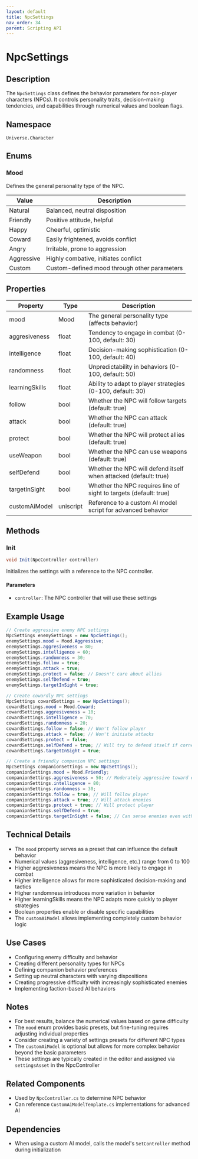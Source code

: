 ```yaml
---
layout: default
title: NpcSettings
nav_order: 34
parent: Scripting API
---
```

# NpcSettings

## Description
The `NpcSettings` class defines the behavior parameters for non-player characters (NPCs). It controls personality traits, decision-making tendencies, and capabilities through numerical values and boolean flags.

## Namespace
`Universe.Character`

## Enums

### Mood
Defines the general personality type of the NPC.

| Value | Description |
|-------|-------------|
| Natural | Balanced, neutral disposition |
| Friendly | Positive attitude, helpful |
| Happy | Cheerful, optimistic |
| Coward | Easily frightened, avoids conflict |
| Angry | Irritable, prone to aggression |
| Aggressive | Highly combative, initiates conflict |
| Custom | Custom-defined mood through other parameters |

## Properties
| Property | Type | Description |
|----------|------|-------------|
| mood | Mood | The general personality type (affects behavior) |
| aggresiveness | float | Tendency to engage in combat (0-100, default: 30) |
| intelligence | float | Decision-making sophistication (0-100, default: 40) |
| randomness | float | Unpredictability in behaviors (0-100, default: 50) |
| learningSkills | float | Ability to adapt to player strategies (0-100, default: 30) |
| follow | bool | Whether the NPC will follow targets (default: true) |
| attack | bool | Whether the NPC can attack (default: true) |
| protect | bool | Whether the NPC will protect allies (default: true) |
| useWeapon | bool | Whether the NPC can use weapons (default: true) |
| selfDefend | bool | Whether the NPC will defend itself when attacked (default: true) |
| targetInSight | bool | Whether the NPC requires line of sight to targets (default: true) |
| customAiModel | uniscript | Reference to a custom AI model script for advanced behavior |

## Methods

### Init
```csharp
void Init(NpcController controller)
```
Initializes the settings with a reference to the NPC controller.

#### Parameters
- `controller`: The NPC controller that will use these settings

## Example Usage
```csharp
// Create aggressive enemy NPC settings
NpcSettings enemySettings = new NpcSettings();
enemySettings.mood = Mood.Aggressive;
enemySettings.aggresiveness = 80;
enemySettings.intelligence = 60;
enemySettings.randomness = 30;
enemySettings.follow = true;
enemySettings.attack = true;
enemySettings.protect = false; // Doesn't care about allies
enemySettings.selfDefend = true;
enemySettings.targetInSight = true;

// Create cowardly NPC settings
NpcSettings cowardSettings = new NpcSettings();
cowardSettings.mood = Mood.Coward;
cowardSettings.aggresiveness = 10;
cowardSettings.intelligence = 70;
cowardSettings.randomness = 20;
cowardSettings.follow = false; // Won't follow player
cowardSettings.attack = false; // Won't initiate attacks
cowardSettings.protect = false;
cowardSettings.selfDefend = true; // Will try to defend itself if cornered
cowardSettings.targetInSight = true;

// Create a friendly companion NPC settings
NpcSettings companionSettings = new NpcSettings();
companionSettings.mood = Mood.Friendly;
companionSettings.aggresiveness = 50; // Moderately aggressive toward enemies
companionSettings.intelligence = 80;
companionSettings.randomness = 30;
companionSettings.follow = true; // Will follow player
companionSettings.attack = true; // Will attack enemies
companionSettings.protect = true; // Will protect player
companionSettings.selfDefend = true;
companionSettings.targetInSight = false; // Can sense enemies even without sight
```

## Technical Details
- The `mood` property serves as a preset that can influence the default behavior
- Numerical values (aggresiveness, intelligence, etc.) range from 0 to 100
- Higher aggresiveness means the NPC is more likely to engage in combat
- Higher intelligence allows for more sophisticated decision-making and tactics
- Higher randomness introduces more variation in behavior
- Higher learningSkills means the NPC adapts more quickly to player strategies
- Boolean properties enable or disable specific capabilities
- The `customAiModel` allows implementing completely custom behavior logic

## Use Cases
- Configuring enemy difficulty and behavior
- Creating different personality types for NPCs
- Defining companion behavior preferences
- Setting up neutral characters with varying dispositions
- Creating progressive difficulty with increasingly sophisticated enemies
- Implementing faction-based AI behaviors

## Notes
- For best results, balance the numerical values based on game difficulty
- The `mood` enum provides basic presets, but fine-tuning requires adjusting individual properties
- Consider creating a variety of settings presets for different NPC types
- The `customAiModel` is optional but allows for more complex behavior beyond the basic parameters
- These settings are typically created in the editor and assigned via `settingsAsset` in the NpcController

## Related Components
- Used by `NpcController.cs` to determine NPC behavior
- Can reference `CustomAiModelTemplate.cs` implementations for advanced AI

## Dependencies
- When using a custom AI model, calls the model's `SetController` method during initialization
